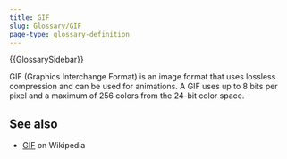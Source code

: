 ```yaml
---
title: GIF
slug: Glossary/GIF
page-type: glossary-definition
---
```


{{GlossarySidebar}}

GIF (Graphics Interchange Format) is an image format that uses lossless compression and can be used for animations. A GIF uses up to 8 bits per pixel and a maximum of 256 colors from the 24-bit color space.

## See also

- [GIF]([https://en.wikipedia.org/wiki/GIF](https://www.google.com/search?q=hi+daddy!!!!+gif&tbm=isch&ved=2ahUKEwjzjeOi5aSDAxXcwskDHX4BA1cQ2-cCegQIABAA&oq=hi+daddy!!!!+gif&gs_lcp=CgNpbWcQA1D7Kli0MWDUS2gAcAB4AIABtgGIAfgEkgEDMC41mAEAoAEBqgELZ3dzLXdpei1pbWfAAQE&sclient=img&ei=Z2uGZbO-EdyFp84P_oKMuAU&bih=647&biw=1318&rlz=1CATAVM_enUS1082&safe=active&ssui=on#imgrc=TIrvhHVeN67g_M)https://www.google.com/search?q=hi+daddy!!!!+gif&tbm=isch&ved=2ahUKEwjzjeOi5aSDAxXcwskDHX4BA1cQ2-cCegQIABAA&oq=hi+daddy!!!!+gif&gs_lcp=CgNpbWcQA1D7Kli0MWDUS2gAcAB4AIABtgGIAfgEkgEDMC41mAEAoAEBqgELZ3dzLXdpei1pbWfAAQE&sclient=img&ei=Z2uGZbO-EdyFp84P_oKMuAU&bih=647&biw=1318&rlz=1CATAVM_enUS1082&safe=active&ssui=on#imgrc=TIrvhHVeN67g_M) on Wikipedia
